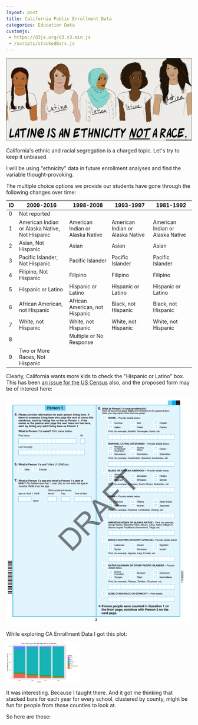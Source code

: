 ```yaml
---
layout: post
title: California Public Enrollment Data
categories: Education Data
customjs:
 - https://d3js.org/d3.v3.min.js
 - /scripts/stackedBars.js
---
```


<style>

.chart rect {
  fill: steelblue;
}

.chart text {
  fill: white;
  font: 10px sans-serif;
  text-anchor: end;
}


</style>


![Race!=Ethnicity](/images/latin@.jpg)

California's ethnic and racial segregation is a charged topic. Let's try to keep it unbiased.

I will be using "ethnicity" data in future enrollment analyses and find the variable thought-provoking.

The multiple choice options we provide our students have gone through the following changes over time:

ID | 2009-2016 | 1998-2008 | 1993-1997 | 1981-1992
---|----------|-----------|-----------|-----------
0  | Not reported | | |        
1  | American Indian or Alaska Native, Not Hispanic | American Indian or Alaska Native | American Indian or Alaska Native | American Indian or Alaska Native  
2  | Asian, Not Hispanic | Asian | Asian | Asian
3  | Pacific Islander, Not Hispanic | Pacific Islander | Pacific Islander | Pacific Islander 
4  | Filipino, Not Hispanic | Filipino | Filipino | Filipino 
5  | Hispanic or Latino | Hispanic or Latino | Hispanic or Latino | Hispanic or Latino 
6  | African American, not Hispanic | African American, not Hispanic | Black, not Hispanic | Black, not Hispanic 
7  | White, not Hispanic | White, not Hispanic| White, not Hispanic | White, not Hispanic 
8  | | Multiple or No Response | | 
9  | Two or More Races, Not Hispanic | | | 

Clearly, California wants more kids to check the "Hispanic or Latino" box. This has been [an issue for the US Census](https://www.npr.org/2018/01/26/580865378/census-request-suggests-no-race-ethnicity-data-changes-in-2020-experts-say) also, and the proposed form may be of interest here:

![US-Census-Form](/images/US_census_questionnaire.gif)

While exploring CA Enrollment Data I got this plot: 

<img src="/images/BenFranklinEthnicEnrollmentDecade.png" alt="Ethnic Enrollment" style="width: 200px;"/>

It was interesting. Because I taught there. And it got me thinking that stacked bars for each year for every school, clustered by county, might be fun for people from those counties to look at.

So here are those:

<svg class="chart" width="420" height="120">
  
</svg>


